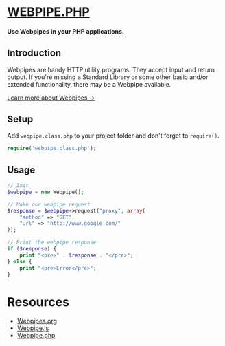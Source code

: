 # [WEBPIPE.PHP](http://www.matthewghudson.com/projects/webpipe.php/)

#### Use Webpipes in your PHP applications.

## Introduction

Webpipes are handy HTTP utility programs. They accept input and return output. If you're missing a Standard Library or some other basic and/or extended functionality, there may be a Webpipe available.

[Learn more about Webpipes &rarr;](http://www.webpipes.org/)

## Setup

Add `webpipe.class.php` to your project folder and don't forget to `require()`.

```php
require('webpipe.class.php');
```

## Usage

```php
// Init 
$webpipe = new Webpipe();

// Make our webpipe request
$response = $webpipe->request("proxy", array(
	"method" => "GET",
	"url" => "http://www.google.com/"
));

// Print the webpipe response
if ($response) {
	print "<pre>" . $response . "</pre>";
} else {
	print "<pre>Error</pre>";
}
```

# Resources

* [Webpipes.org](http://www.webpipes.org/)
* [Webpipe.js](http://www.matthewghudson.com/projects/webpipe.js/)
* [Webpipe.php](http://www.matthewghudson.com/projects/webpipe.php/)